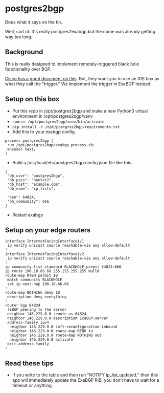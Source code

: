 # postgres2bgp

Does what it says on the tin.

Well, sort of. It's really postgres2exabgp but the name was already getting way too long.

## Background

This is really designed to implement remotely-triggered black hole functionality over BGP.

[Cisco has a good document on this](https://www.cisco.com/c/dam/en_us/about/security/intelligence/blackhole.pdf). But, they want you to use an IOS box as what they call the "trigger." We implement the trigger in ExaBGP instead.

## Setup on this box

* Put this repo in /opt/postgres2bgp and make a new Python3 virtual environment in /opt/postgres2bgp/venv
* `source /opt/postgres2bgp/venv/bin/activate`
* `pip install -r /opt/postgres2bgp/requirements.txt`
* Add this to your exabgp config.

```
process postgres2bgp {
 run /opt/postgres2bgp/exabgp_process.sh;
 encoder text;
}
```

* Build a /usr/local/etc/postgres2bgp.config.json file like this.

```
{
 "db_user": "postgres2bgp",
 "db_pass": "hunter2",
 "db_host": "example.com",
 "db_name": "ip_lists", 

 "asn": 64824,
 "bh_community": 666
}
```

* Restart exabgp

## Setup on your edge routers

```
interface InternetFacingInterface1/1
 ip verify unicast source reachable-via any allow-default
!
interface InternetFacingInterface1/2
 ip verify unicast source reachable-via any allow-default
!
ip community-list standard BLACKHOLE permit 64824:666
ip route 198.18.66.66 255.255.255.255 Null0
route-map RTBH permit 10
 match community BLACKHOLE
 set ip next-hop 198.18.66.66
!
route-map NOTHING deny 10
 description deny everything
!
router bgp 64824
 !iBGP peering to the server
 neighbor 146.229.0.0 remote-as 64824
 neighbor 146.229.0.0 description ExaBGP-server
 address-family ipv4
  neighbor 146.229.0.0 soft-reconfiguration inbound
  neighbor 146.229.0.0 route-map RTBH in
  neighbor 146.229.0.0 route-map NOTHING out
  neighbor 146.229.0.0 activate
 exit-address-family
!
```

## Read these tips

* If you write to the table and then run "NOTIFY ip_list_updated;" then this app will immediately update the ExaBGP RIB, you don't have to wait for a timeout or anything.

